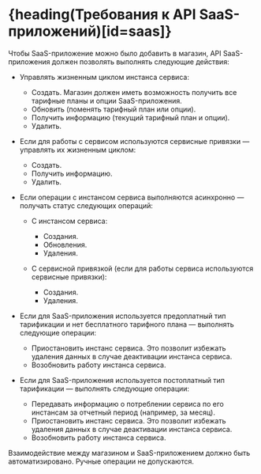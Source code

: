 # {heading(Требования к API SaaS-приложений)[id=saas]}

Чтобы SaaS-приложение можно было добавить в магазин, API SaaS-приложения должен позволять выполнять следующие действия:

* Управлять жизненным циклом инстанса сервиса:

   * Создать. Магазин должен иметь возможность получить все тарифные планы и опции SaaS-приложения.
   * Обновить (поменять тарифный план или опции).
   * Получить информацию (текущий тарифный план и опции).
   * Удалить.

* Если для работы с сервисом используются сервисные привязки — управлять их жизненным циклом:

   * Создать.
   * Получить информацию.
   * Удалить.

* Если операции с инстансом сервиса выполняются асинхронно — получать статус следующих операций:

   * С инстансом сервиса:

      * Создания.
      * Обновления.
      * Удаления.

   * С сервисной привязкой (если для работы сервиса используются сервисные привязки):

      * Создания.
      * Удаления.

* Если для SaaS-приложения используется предоплатный тип тарификации и нет бесплатного тарифного плана — выполнять следующие операции:

   * Приостановить инстанс сервиса. Это позволит избежать удаления данных в случае деактивации инстанса сервиса.
   * Возобновить работу инстанса сервиса.

* Если для SaaS-приложения используется постоплатный тип тарификации — выполнять следующие операции:

   * Передавать информацию о потреблении сервиса по его инстансам за отчетный период (например, за месяц).
   * Приостановить инстанс сервиса. Это позволит избежать удаления данных в случае деактивации инстанса сервиса.
   * Возобновить работу инстанса сервиса.

<warn>

Взаимодействие между магазином и SaaS-приложением должно быть автоматизировано. Ручные операции не допускаются.

</warn>
